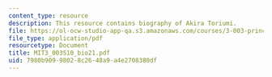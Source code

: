 ```yaml
---
content_type: resource
description: This resource contains biography of Akira Toriumi.
file: https://ol-ocw-studio-app-qa.s3.amazonaws.com/courses/3-003-principles-of-engineering-practice-spring-2010/7980b90998028c2648a9a4e2708380df_MIT3_003S10_bio21.pdf
file_type: application/pdf
resourcetype: Document
title: MIT3_003S10_bio21.pdf
uid: 7980b909-9802-8c26-48a9-a4e2708380df
---
```

